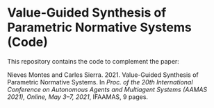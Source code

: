 # Value-Guided Synthesis of Parametric Normative Systems (Code)

This repository contains the code to complement the paper:

Nieves Montes and Carles Sierra. 2021. Value-Guided Synthesis of Parametric Normative Systems. In _Proc. of the 20th International Conference on Autonomous Agents and Multiagent Systems (AAMAS 2021), Online, May 3–7, 2021_, IFAAMAS, 9 pages.
